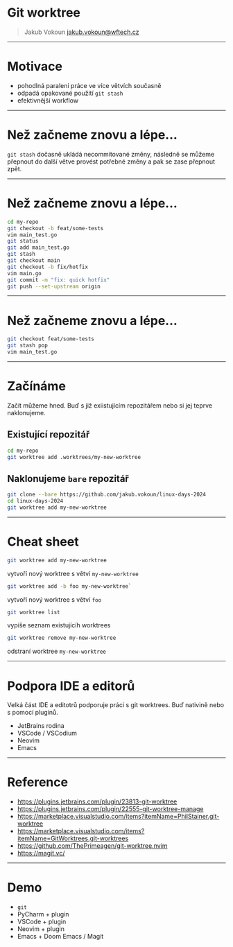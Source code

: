 # Git worktree

> Jakub Vokoun
> jakub.vokoun@wftech.cz

---

# Motivace

- pohodlná paralení práce ve více větvích současně
- odpadá opakované použití `git stash`
- efektivnější workflow

---

# Než začneme znovu a lépe...

`git stash` dočasně ukládá necommitované změny, následně se můžeme přepnout do další větve provést potřebné změny a pak se zase přepnout zpět.

---

# Než začneme znovu a lépe...

```sh
cd my-repo
git checkout -b feat/some-tests
vim main_test.go
git status
git add main_test.go
git stash
git checkout main
git checkout -b fix/hotfix
vim main.go
git commit -m "fix: quick hotfix"
git push --set-upstream origin
```

---

# Než začneme znovu a lépe...

```sh
git checkout feat/some-tests
git stash pop
vim main_test.go
```

---

# Začínáme

Začít můžeme hned. Buď s již exiistujícím repozitářem nebo si jej teprve naklonujeme.

## Existující repozitář

```sh
cd my-repo
git worktree add .worktrees/my-new-worktree
```

## Naklonujeme `bare` repozitář

```sh
git clone --bare https://github.com/jakub.vokoun/linux-days-2024
cd linux-days-2024
git worktree add my-new-worktree
```

---

# Cheat sheet

```sh
git worktree add my-new-worktree
```

vytvoří nový worktree s větví `my-new-worktree`

```sh
git worktree add -b foo my-new-worktree`
```

vytvoří nový worktree s větví `foo`

```sh
git worktree list
```

vypíše seznam existujícíh worktrees

```sh
git worktree remove my-new-worktree
````

odstraní worktree `my-new-worktree`

---

# Podpora IDE a editorů

Velká část IDE a editotrů podporuje práci s git worktrees. Buď nativině nebo s pomocí pluginů.

- JetBrains rodina
- VSCode / VSCodium
- Neovim
- Emacs

---

# Reference

- https://plugins.jetbrains.com/plugin/23813-git-worktree
- https://plugins.jetbrains.com/plugin/22555-git-worktree-manage
- https://marketplace.visualstudio.com/items?itemName=PhilStainer.git-worktree
- https://marketplace.visualstudio.com/items?itemName=GitWorktrees.git-worktrees
- https://github.com/ThePrimeagen/git-worktree.nvim
- https://magit.vc/

---

# Demo

- `git`
- PyCharm + plugin
- VSCode + plugin
- Neovim + plugin
- Emacs + Doom Emacs / Magit


